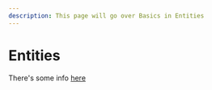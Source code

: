 ```yaml
---
description: This page will go over Basics in Entities
---
```


# Entities

There's some info [here](../mastering/universal-parameters/)


